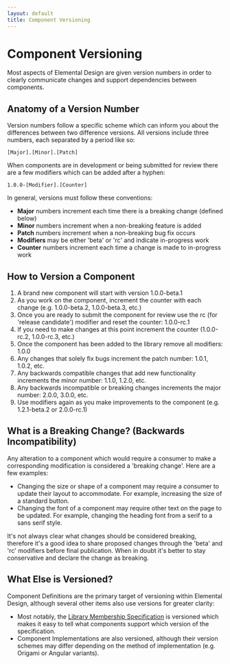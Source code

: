 ```yaml
---
layout: default
title: Component Versioning
---
```


# Component Versioning
Most aspects of Elemental Design are given version numbers in order to clearly communicate changes and support dependencies between components.

## Anatomy of a Version Number
Version numbers follow a specific scheme which can inform you about the differences between two difference versions. All versions include three numbers, each separated by a period like so:

`[Major].[Minor].[Patch]`

When components are in development or being submitted for review there are a few modifiers which can be added after a hyphen:

`1.0.0-[Modifier].[Counter]`

In general, versions must follow these conventions:

- **Major** numbers increment each time there is a breaking change (defined below)
- **Minor** numbers increment when a non-breaking feature is added
- **Patch** numbers increment when a non-breaking bug fix occurs
- **Modifiers** may be either 'beta' or 'rc' and indicate in-progress work
- **Counter** numbers increment each time a change is made to in-progress work

## How to Version a Component

1. A brand new component will start with version 1.0.0-beta.1
2. As you work on the component, increment the counter with each change (e.g. 1.0.0-beta.2, 1.0.0-beta.3, etc.)
3. Once you are ready to submit the component for review use the rc (for 'release candidate') modifier and reset the counter: 1.0.0-rc.1
4. If you need to make changes at this point increment the counter (1.0.0-rc.2, 1.0.0-rc.3, etc.)
5. Once the component has been added to the library remove all modifiers: 1.0.0
6. Any changes that solely fix bugs increment the patch number: 1.0.1, 1.0.2, etc.
7. Any backwards compatible changes that add new functionality increments the minor number: 1.1.0, 1.2.0, etc.
8. Any backwards incompatible or breaking changes increments the major number: 2.0.0, 3.0.0, etc.
9. Use modifiers again as you make improvements to the component (e.g. 1.2.1-beta.2 or 2.0.0-rc.1)

## What is a Breaking Change? (Backwards Incompatibility)
Any alteration to a component which would require a consumer to make a corresponding modification is considered a 'breaking change'. Here are a few examples:

- Changing the size or shape of a component may require a consumer to update their layout to accommodate. For example, increasing the size of a standard button.
- Changing the font of a component may require other text on the page to be updated. For example, changing the heading font from a serif to a sans serif style.

It's not always clear what changes should be considered breaking, therefore it's a good idea to share proposed changes through the 'beta' and 'rc' modifiers before final publication. When in doubt it's better to stay conservative and declare the change as breaking.

## What Else is Versioned?
Component Definitions are the primary target of versioning within Elemental Design, although several other items also use versions for greater clarity:

- Most notably, the [Library Membership Specification]({{site.baseurl}}/membership-spec) is versioned which makes it easy to tell what components support which version of the specification.
- Component Implementations are also versioned, although their version schemes may differ depending on the method of implementation (e.g. Origami or Angular variants).
